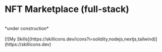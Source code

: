 # NFT Marketplace (full-stack)

<br>
*under construction*
<br><br>
[![My Skills](https://skillicons.dev/icons?i=solidity,nodejs,nextjs,tailwind)](https://skillicons.dev)
